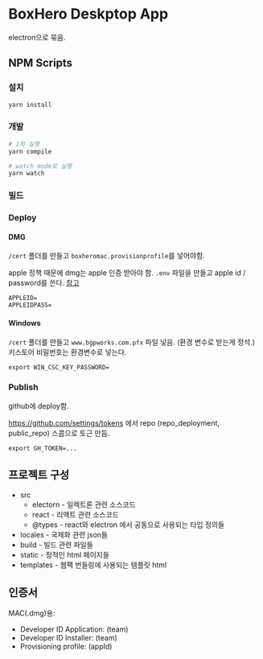 # BoxHero Deskptop App

electron으로 묶음.

## NPM Scripts

### 설치

```sh
yarn install
```

### 개발

```sh
# 1회 실행
yarn compile

# watch mode로 실행
yarn watch
```

### 빌드

### Deploy

#### DMG

`/cert` 폴더를 만들고 `boxheromac.provisionprofile`를 넣어야함.

apple 정책 때문에 dmg는 apple 인증 받아야 함. `.env` 파일을 만들고 apple id / password를 쓴다. [참고](https://kilianvalkhof.com/2019/electron/notarizing-your-electron-application/)

```
APPLEID=
APPLEIDPASS=
```

#### Windows

`/cert` 폴더를 만들고 `www.bgpworks.com.pfx` 파일 넣음. (환경 변수로 받는게 정석.)
키스토어 비밀번호는 환경변수로 넣는다.

```
export WIN_CSC_KEY_PASSWORD=
```

### Publish

github에 deploy함.

https://github.com/settings/tokens 에서 repo (repo_deployment, public_repo) 스콥으로 토근 만듬.

```
export GH_TOKEN=...
```


## 프로젝트 구성

- src
  - electorn - 일렉트론 관련 소스코드
  - react - 리액트 관련 소스코드
  - @types - react와 electron 에서 공동으로 사용되는 타입 정의들
- locales - 국제화 관련 json들
- build - 빌드 관련 파일들
- static - 정적인 html 페이지들
- templates - 웹팩 번들링에 사용되는 템플릿 html

## 인증서

MAC(.dmg)용:

- Developer ID Application: (team)
- Developer ID Installer: (team)
- Provisioning profile: (appId)
